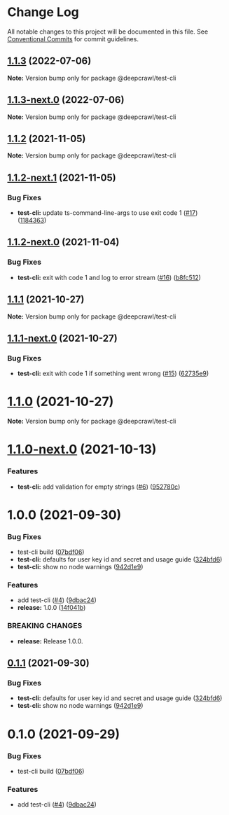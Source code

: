 # Change Log

All notable changes to this project will be documented in this file.
See [Conventional Commits](https://conventionalcommits.org) for commit guidelines.

## [1.1.3](https://github.com/deepcrawl/deepcrawl-test/compare/v1.1.3-next.0...v1.1.3) (2022-07-06)

**Note:** Version bump only for package @deepcrawl/test-cli





## [1.1.3-next.0](https://github.com/deepcrawl/deepcrawl-test/compare/v1.1.2...v1.1.3-next.0) (2022-07-06)

**Note:** Version bump only for package @deepcrawl/test-cli





## [1.1.2](https://github.com/deepcrawl/deepcrawl-test/compare/v1.1.2-next.1...v1.1.2) (2021-11-05)

**Note:** Version bump only for package @deepcrawl/test-cli





## [1.1.2-next.1](https://github.com/deepcrawl/deepcrawl-test/compare/v1.1.2-next.0...v1.1.2-next.1) (2021-11-05)


### Bug Fixes

* **test-cli:** update ts-command-line-args to use exit code 1 ([#17](https://github.com/deepcrawl/deepcrawl-test/issues/17)) ([1184363](https://github.com/deepcrawl/deepcrawl-test/commit/1184363f10abe1f50f90e2b62fe1c54a2ad427c6))





## [1.1.2-next.0](https://github.com/deepcrawl/deepcrawl-test/compare/v1.1.1...v1.1.2-next.0) (2021-11-04)


### Bug Fixes

* **test-cli:** exit with code 1 and log to error stream ([#16](https://github.com/deepcrawl/deepcrawl-test/issues/16)) ([b8fc512](https://github.com/deepcrawl/deepcrawl-test/commit/b8fc512c5ed0e37f9e832c9d9b1d2a73ca84f0f6))





## [1.1.1](https://github.com/deepcrawl/deepcrawl-test/compare/v1.1.1-next.0...v1.1.1) (2021-10-27)

**Note:** Version bump only for package @deepcrawl/test-cli





## [1.1.1-next.0](https://github.com/deepcrawl/deepcrawl-test/compare/v1.1.0...v1.1.1-next.0) (2021-10-27)


### Bug Fixes

* **test-cli:** exit with code 1 if something went wrong ([#15](https://github.com/deepcrawl/deepcrawl-test/issues/15)) ([62735e9](https://github.com/deepcrawl/deepcrawl-test/commit/62735e9eb9ec6e1a5811aa029dc87e7989dbf0db))





# [1.1.0](https://github.com/deepcrawl/deepcrawl-test/compare/v1.1.0-next.0...v1.1.0) (2021-10-27)

**Note:** Version bump only for package @deepcrawl/test-cli





# [1.1.0-next.0](https://github.com/deepcrawl/deepcrawl-test/compare/v1.0.0...v1.1.0-next.0) (2021-10-13)


### Features

* **test-cli:** add validation for empty strings ([#6](https://github.com/deepcrawl/deepcrawl-test/issues/6)) ([952780c](https://github.com/deepcrawl/deepcrawl-test/commit/952780ca8e1f34e6f25515084bf361540de216ee))





# 1.0.0 (2021-09-30)


### Bug Fixes

* test-cli build ([07bdf06](https://github.com/deepcrawl/deepcrawl-test/commit/07bdf06f55c0f76361124696015b57c26032b562))
* **test-cli:** defaults for user key id and secret and usage guide ([324bfd6](https://github.com/deepcrawl/deepcrawl-test/commit/324bfd6e4dea63af263228d6fe666659dc0557c2))
* **test-cli:** show no node warnings ([942d1e9](https://github.com/deepcrawl/deepcrawl-test/commit/942d1e911df36fe876629c72a95e1569516aa9d4))


### Features

* add test-cli ([#4](https://github.com/deepcrawl/deepcrawl-test/issues/4)) ([9dbac24](https://github.com/deepcrawl/deepcrawl-test/commit/9dbac2464f0a45885e1986f4fae734534aa05627))
* **release:** 1.0.0 ([14f041b](https://github.com/deepcrawl/deepcrawl-test/commit/14f041bdb69b0662ed3fad1d592b6212ea4c5358))


### BREAKING CHANGES

* **release:** Release 1.0.0.





## [0.1.1](https://github.com/deepcrawl/deepcrawl-test/compare/@deepcrawl/test-cli@0.1.0...@deepcrawl/test-cli@0.1.1) (2021-09-30)


### Bug Fixes

* **test-cli:** defaults for user key id and secret and usage guide ([324bfd6](https://github.com/deepcrawl/deepcrawl-test/commit/324bfd6e4dea63af263228d6fe666659dc0557c2))
* **test-cli:** show no node warnings ([942d1e9](https://github.com/deepcrawl/deepcrawl-test/commit/942d1e911df36fe876629c72a95e1569516aa9d4))





# 0.1.0 (2021-09-29)


### Bug Fixes

* test-cli build ([07bdf06](https://github.com/deepcrawl/deepcrawl-test/commit/07bdf06f55c0f76361124696015b57c26032b562))


### Features

* add test-cli ([#4](https://github.com/deepcrawl/deepcrawl-test/issues/4)) ([9dbac24](https://github.com/deepcrawl/deepcrawl-test/commit/9dbac2464f0a45885e1986f4fae734534aa05627))
